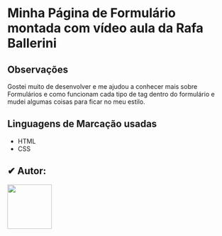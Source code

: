<h1>Minha Página de Formulário montada com vídeo aula da Rafa Ballerini</h1>

<h2>Observações</h2>
<p>Gostei muito de desenvolver e me ajudou a conhecer mais sobre Formulários e como funcionam cada tipo de tag dentro do formulário e mudei algumas coisas para ficar no meu estilo.</p>

## Linguagens de Marcação usadas
- HTML
- CSS

<h2>✔ Autor: </h2>
<img src="https://github.com/kleytoncristovao.png" width="100" height="100">